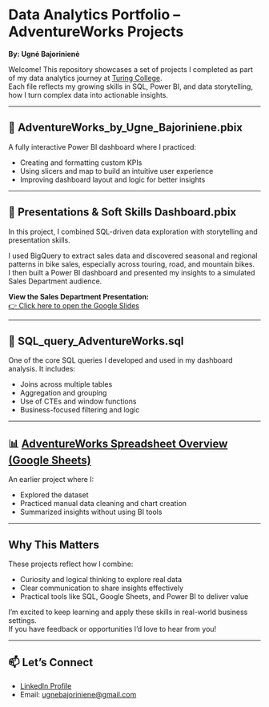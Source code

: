 # Data Analytics Portfolio – AdventureWorks Projects  
**By: Ugnė Bajorinienė**

Welcome! This repository showcases a set of projects I completed as part of my data analytics journey at [Turing College](https://www.turingcollege.com/).  
Each file reflects my growing skills in SQL, Power BI, and data storytelling, how I turn complex data into actionable insights.

---

## 🚴 AdventureWorks_by_Ugne_Bajoriniene.pbix  

A fully interactive Power BI dashboard where I practiced:

- Creating and formatting custom KPIs  
- Using slicers and map to build an intuitive user experience  
- Improving dashboard layout and logic for better insights  

---

## 🎤 Presentations & Soft Skills Dashboard.pbix  

In this project, I combined SQL-driven data exploration with storytelling and presentation skills.

I used BigQuery to extract sales data and discovered seasonal and regional patterns in bike sales, especially across touring, road, and mountain bikes.  
I then built a Power BI dashboard and presented my insights to a simulated Sales Department audience.

**View the Sales Department Presentation:**  
[👉 Click here to open the Google Slides](https://docs.google.com/presentation/d/1Bn1COpnpCISWYHuq_b_wAhcTEzGeGoU-SUoGbU-uN4Y/edit?usp=sharing)

---

## 🧾 SQL_query_AdventureWorks.sql  

One of the core SQL queries I developed and used in my dashboard analysis. It includes:

- Joins across multiple tables  
- Aggregation and grouping  
- Use of CTEs and window functions  
- Business-focused filtering and logic  

---

## 📊 [AdventureWorks Spreadsheet Overview (Google Sheets)](https://docs.google.com/spreadsheets/d/1okSbHkP-37i-wh2_XhqwruxQsNYrrxB6I8gt6MR4F6w/edit?usp=sharing)  

An earlier project where I:

- Explored the dataset  
- Practiced manual data cleaning and chart creation  
- Summarized insights without using BI tools  

---

## Why This Matters  

These projects reflect how I combine:

- Curiosity and logical thinking to explore real data  
- Clear communication to share insights effectively  
- Practical tools like SQL, Google Sheets, and Power BI to deliver value  

I’m excited to keep learning and apply these skills in real-world business settings.  
If you have feedback or opportunities I’d love to hear from you!

---

## 📫 Let’s Connect  

- [LinkedIn Profile](https://www.linkedin.com/in/ugnė-bajorinienė-963a7933b)  
- Email: [ugnebajoriniene@gmail.com](mailto:ugnebajoriniene@gmail.com)
